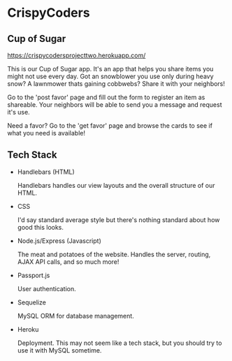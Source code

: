 # CrispyCoders
## Cup of Sugar

https://crispycodersprojecttwo.herokuapp.com/

This is our Cup of Sugar app. It's an app that helps you share items you might not use every day. Got an snowblower you use only during heavy snow? A lawnmower thats gaining cobbwebs? Share it with your neighbors!

Go to the 'post favor' page and fill out the form to register an item as shareable. Your neighbors will be able to send you a message and request it's use. 

Need a favor? Go to the 'get favor' page and browse the cards to see if what you need is available! 

## Tech Stack

 - Handlebars (HTML)

    Handlebars handles our view layouts and the overall structure of our HTML.

 - CSS
    
    I'd say standard average style but there's nothing standard about how good this looks.

 - Node.js/Express (Javascript)
    
    The meat and potatoes of the website.  Handles the server, routing, AJAX API calls, and so much more!

 - Passport.js 

    User authentication.

 - Sequelize

    MySQL ORM for database management.

 - Heroku

    Deployment.  This may not seem like a tech stack, but you should try to use it with MySQL sometime.
